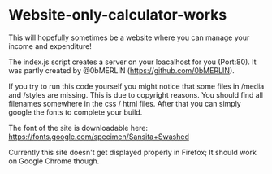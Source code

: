 # Website-only-calculator-works
This will hopefully sometimes be a website where you can manage your income and expenditure!


The index.js script creates a server on your loacalhost for you (Port:80). It was partly created by @0bMERLIN (https://github.com/0bMERLIN).

If you try to run this code yourself you might notice that some files in /media and /styles are missing. This is due to copyright reasons.
You should find all filenames somewhere in the css / html files. After that you can simply google the fonts to complete your build.

The font of the site is downloadable here: https://fonts.google.com/specimen/Sansita+Swashed

Currently this site doesn't get displayed properly in Firefox; It should work on Google Chrome though.
